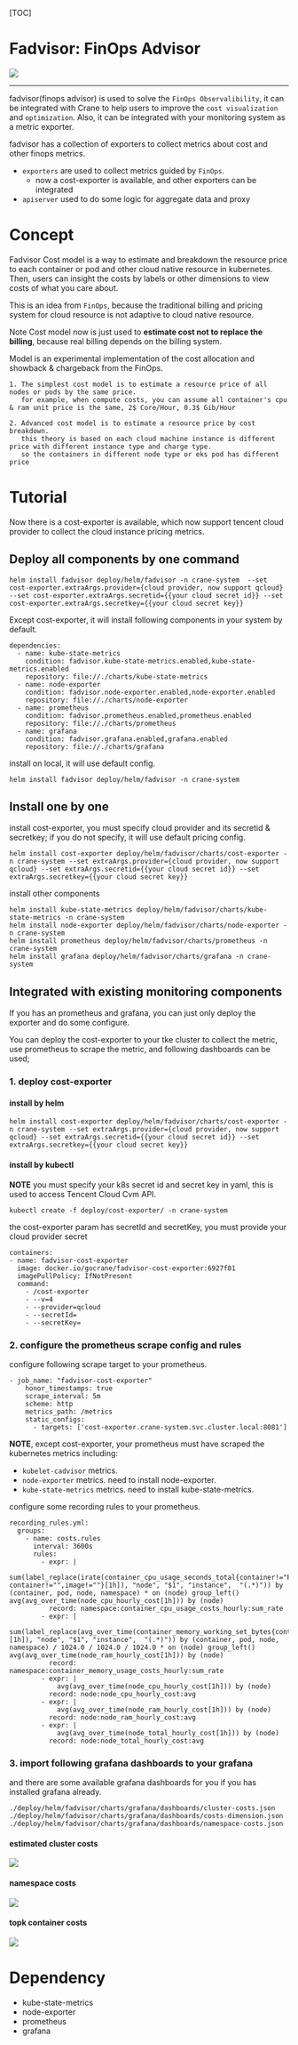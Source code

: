 [TOC]

# Fadvisor: FinOps Advisor

<img src="docs/images/fadvisor.jpeg">

---

fadvisor(finops advisor) is used to solve the `FinOps Observalibility`, it can be integrated with Crane to help users to improve the `cost visualization` and `optimization`. Also, it can be integrated with your monitoring system as a metric exporter.


fadvisor has a collection of exporters to collect metrics about cost and other finops metrics. 

 - `exporters` are used to collect metrics guided by `FinOps`.
   - now a cost-exporter is available, and other exporters can be integrated
 - `apiserver` used to do some logic for aggregate data and proxy
 
# Concept
Fadvisor Cost model is a way to estimate and breakdown the resource price to each container or pod and other cloud native resource in kubernetes. Then, users can insight the costs by labels or other dimensions to view costs of what you care about.

This is an idea from `FinOps`, because the traditional billing and pricing system for cloud resource is not adaptive to cloud native resource.

Note Cost model now is just used to **estimate cost not to replace the billing**, because real billing depends on the billing system.

Model is an experimental implementation of the cost allocation and showback & chargeback from the FinOps.
	  
	1. The simplest cost model is to estimate a resource price of all nodes or pods by the same price.
	   for example, when compute costs, you can assume all container's cpu & ram unit price is the same, 2$ Core/Hour, 0.3$ Gib/Hour

	2. Advanced cost model is to estimate a resource price by cost breakdown.
	   this theory is based on each cloud machine instance is different price with different instance type and charge type.
	   so the containers in different node type or eks pod has different price

# Tutorial
Now there is a cost-exporter is available, which now support tencent cloud provider to collect the cloud instance pricing metrics.

## Deploy all components by one command
```
helm install fadvisor deploy/helm/fadvisor -n crane-system  --set cost-exporter.extraArgs.provider={cloud provider, now support qcloud} --set cost-exporter.extraArgs.secretid={{your cloud secret id}} --set cost-exporter.extraArgs.secretkey={{your cloud secret key}}
```
Except cost-exporter, it will install following components in your system by default.
```
dependencies:
  - name: kube-state-metrics
    condition: fadvisor.kube-state-metrics.enabled,kube-state-metrics.enabled
    repository: file://./charts/kube-state-metrics
  - name: node-exporter
    condition: fadvisor.node-exporter.enabled,node-exporter.enabled
    repository: file://./charts/node-exporter
  - name: prometheus
    condition: fadvisor.prometheus.enabled,prometheus.enabled
    repository: file://./charts/prometheus
  - name: grafana
    condition: fadvisor.grafana.enabled,grafana.enabled
    repository: file://./charts/grafana
```

install on local, it will use default config.

```
helm install fadvisor deploy/helm/fadvisor -n crane-system
```

## Install one by one

install cost-exporter, you must specify cloud provider and its secretid & secretkey; if you do not specify, it will use default pricing config.

```
helm install cost-exporter deploy/helm/fadvisor/charts/cost-exporter -n crane-system --set extraArgs.provider={cloud provider, now support qcloud} --set extraArgs.secretid={{your cloud secret id}} --set extraArgs.secretkey={{your cloud secret key}}
```

install other components
```
helm install kube-state-metrics deploy/helm/fadvisor/charts/kube-state-metrics -n crane-system
helm install node-exporter deploy/helm/fadvisor/charts/node-exporter -n crane-system
helm install prometheus deploy/helm/fadvisor/charts/prometheus -n crane-system
helm install grafana deploy/helm/fadvisor/charts/grafana -n crane-system
```


## Integrated with existing monitoring components
If you has an prometheus and grafana, you can just only deploy the exporter and do some configure.

You can deploy the cost-exporter to your tke cluster to collect the metric, use prometheus to scrape the metric, and following dashboards can be used;

### 1. deploy cost-exporter
#### install by helm
```
helm install cost-exporter deploy/helm/fadvisor/charts/cost-exporter -n crane-system --set extraArgs.provider={cloud provider, now support qcloud} --set extraArgs.secretid={{your cloud secret id}} --set extraArgs.secretkey={{your cloud secret key}}
```

#### install by kubectl
**NOTE**  you must specify your k8s secret id and secret key in yaml, this is used to access Tencent Cloud Cvm API.
```
kubectl create -f deploy/cost-exporter/ -n crane-system
```
the cost-exporter param has secretId and secretKey, you must provide your cloud provider secret
```
containers:
- name: fadvisor-cost-exporter
  image: docker.io/gocrane/fadvisor-cost-exporter:6927f01
  imagePullPolicy: IfNotPresent
  command:
    - /cost-exporter
    - --v=4
    - --provider=qcloud
    - --secretId=
    - --secretKey=
```

### 2. configure the prometheus scrape config and rules
configure following scrape target to your prometheus. 

```
- job_name: "fadvisor-cost-exporter"
    honor_timestamps: true
    scrape_interval: 5m
    scheme: http
    metrics_path: /metrics
    static_configs:
      - targets: ['cost-exporter.crane-system.svc.cluster.local:8081']
```
**NOTE**, except cost-exporter, your prometheus must have scraped the kubernetes metrics including:
 - `kubelet-cadvisor` metrics.
 - `node-exporter` metrics. need to install node-exporter.
 - `kube-state-metrics` metrics. need to install kube-state-metrics.


configure some recording rules to your prometheus.
```
recording_rules.yml:
  groups:
    - name: costs.rules
      interval: 3600s
      rules:
        - expr: |
            sum(label_replace(irate(container_cpu_usage_seconds_total{container!="POD", container!="",image!=""}[1h]), "node", "$1", "instance",  "(.*)")) by (container, pod, node, namespace) * on (node) group_left() avg(avg_over_time(node_cpu_hourly_cost[1h])) by (node)
          record: namespace:container_cpu_usage_costs_hourly:sum_rate
        - expr: |
            sum(label_replace(avg_over_time(container_memory_working_set_bytes{container!="POD",container!="",image!=""}[1h]), "node", "$1", "instance",  "(.*)")) by (container, pod, node, namespace) / 1024.0 / 1024.0 / 1024.0 * on (node) group_left() avg(avg_over_time(node_ram_hourly_cost[1h])) by (node)
          record: namespace:container_memory_usage_costs_hourly:sum_rate
        - expr: |
            avg(avg_over_time(node_cpu_hourly_cost[1h])) by (node)
          record: node:node_cpu_hourly_cost:avg
        - expr: |
            avg(avg_over_time(node_ram_hourly_cost[1h])) by (node)
          record: node:node_ram_hourly_cost:avg
        - expr: |
            avg(avg_over_time(node_total_hourly_cost[1h])) by (node)
          record: node:node_total_hourly_cost:avg

```

### 3. import following grafana dashboards to your grafana
and there are some available grafana dashboards for you if you has installed grafana already.
```
./deploy/helm/fadvisor/charts/grafana/dashboards/cluster-costs.json
./deploy/helm/fadvisor/charts/grafana/dashboards/costs-dimension.json
./deploy/helm/fadvisor/charts/grafana/dashboards/namespace-costs.json

```

#### estimated cluster costs
<img src="docs/images/cluster-costs.png">

#### namespace costs 
<img src="docs/images/namespace-costs.png">

#### topk container costs
<img src="docs/images/costs-dimension.png">


# Dependency
 - kube-state-metrics
 - node-exporter
 - prometheus
 - grafana

